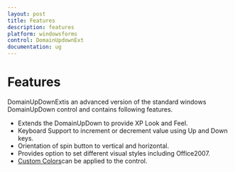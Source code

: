 ```yaml
---
layout: post
title: Features
description: features
platform: windowsforms
control: DomainUpdownExt 
documentation: ug
---
```

# Features

DomainUpDownExtis an advanced version of the standard windows DomainUpDown control and contains following features.

* Extends the DomainUpDown to provide XP Look and Feel.
* Keyboard Support to increment or decrement value using Up and Down keys.
* Orientation of spin button to vertical and horizontal.
* Provides option to set different visual styles including Office2007.
* [Custom Colors](http://help.syncfusion.com/ug_82/WindowsFormsUI_Tools/VisualStyles4.html)can be applied to the control.